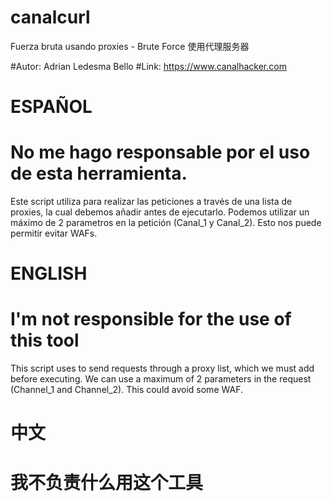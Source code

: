 # canalcurl
Fuerza bruta usando proxies - Brute Force 使用代理服务器

#Autor: Adrian Ledesma Bello
#Link: https://www.canalhacker.com


# ESPAÑOL
# No me hago responsable por el uso de esta herramienta.

Este script utiliza <curl> para realizar las peticiones a través de una lista de proxies, la cual debemos añadir antes de
ejecutarlo. Podemos utilizar un máximo de 2 parametros en la petición (Canal_1 y Canal_2). Esto nos puede permitir evitar WAFs.

# ENGLISH
# I'm not responsible for the use of this tool
 
This script uses <curl> to send requests through a proxy list, which we must add before executing. We can use a maximum of 2
  parameters in the request (Channel_1 and Channel_2). This could avoid some WAF.


# 中文
# 我不负责什么用这个工具
